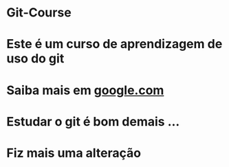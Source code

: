 # Git-Course
# Este é um curso de aprendizagem de uso do git
# Saiba mais em [google.com](http://www.google.com)
# Estudar o git é bom demais ...
# Fiz mais uma alteração
